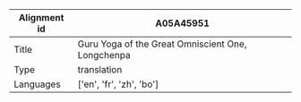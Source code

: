 |Alignment id | A05A45951
| --- | --- 
|Title | Guru Yoga of the Great Omniscient One, Longchenpa 
|Type | translation
|Languages | ['en', 'fr', 'zh', 'bo']